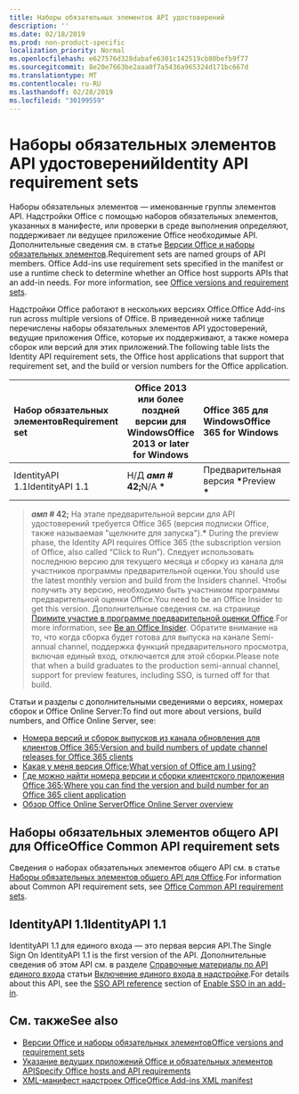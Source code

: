 ```yaml
---
title: Наборы обязательных элементов API удостоверений
description: ''
ms.date: 02/18/2019
ms.prod: non-product-specific
localization_priority: Normal
ms.openlocfilehash: e627576d328dabafe6301c142519cb80befb9f77
ms.sourcegitcommit: 8e20e7663be2aaa0f7a5436a965324d171bc667d
ms.translationtype: MT
ms.contentlocale: ru-RU
ms.lasthandoff: 02/28/2019
ms.locfileid: "30199559"
---
```

# <a name="identity-api-requirement-sets"></a><span data-ttu-id="45ff4-102">Наборы обязательных элементов API удостоверений</span><span class="sxs-lookup"><span data-stu-id="45ff4-102">Identity API requirement sets</span></span>

<span data-ttu-id="45ff4-p101">Наборы обязательных элементов — именованные группы элементов API. Надстройки Office с помощью наборов обязательных элементов, указанных в манифесте, или проверки в среде выполнения определяют, поддерживает ли ведущее приложение Office необходимые API. Дополнительные сведения см. в статье [Версии Office и наборы обязательных элементов](https://docs.microsoft.com/office/dev/add-ins/develop/office-versions-and-requirement-sets).</span><span class="sxs-lookup"><span data-stu-id="45ff4-p101">Requirement sets are named groups of API members. Office Add-ins use requirement sets specified in the manifest or use a runtime check to determine whether an Office host supports APIs that an add-in needs. For more information, see [Office versions and requirement sets](https://docs.microsoft.com/office/dev/add-ins/develop/office-versions-and-requirement-sets).</span></span>

<span data-ttu-id="45ff4-106">Надстройки Office работают в нескольких версиях Office.</span><span class="sxs-lookup"><span data-stu-id="45ff4-106">Office Add-ins run across multiple versions of Office.</span></span> <span data-ttu-id="45ff4-107">В приведенной ниже таблице перечислены наборы обязательных элементов API удостоверений, ведущие приложения Office, которые их поддерживают, а также номера сборок или версий для этих приложений.</span><span class="sxs-lookup"><span data-stu-id="45ff4-107">The following table lists the Identity API requirement sets, the Office host applications that support that requirement set, and the build or version numbers for the Office application.</span></span>

|  <span data-ttu-id="45ff4-108">Набор обязательных элементов</span><span class="sxs-lookup"><span data-stu-id="45ff4-108">Requirement set</span></span>  | <span data-ttu-id="45ff4-109">Office 2013 или более поздней версии для Windows</span><span class="sxs-lookup"><span data-stu-id="45ff4-109">Office 2013 or later for Windows</span></span> | <span data-ttu-id="45ff4-110">Office 365 для Windows</span><span class="sxs-lookup"><span data-stu-id="45ff4-110">Office 365 for Windows</span></span>   |  <span data-ttu-id="45ff4-111">Office 365 для iPad</span><span class="sxs-lookup"><span data-stu-id="45ff4-111">Office 365 for iPad</span></span>  |  <span data-ttu-id="45ff4-112">Office 365 для Mac</span><span class="sxs-lookup"><span data-stu-id="45ff4-112">Office 365 for Mac</span></span>  | <span data-ttu-id="45ff4-113">Office Online</span><span class="sxs-lookup"><span data-stu-id="45ff4-113">Office Online</span></span>  | <span data-ttu-id="45ff4-114">SharePoint Online</span><span class="sxs-lookup"><span data-stu-id="45ff4-114">SharePoint Online</span></span> | <span data-ttu-id="45ff4-115">OneDrive.com</span><span class="sxs-lookup"><span data-stu-id="45ff4-115">OneDrive.com</span></span> |<span data-ttu-id="45ff4-116">Outlook.com и Exchange Online</span><span class="sxs-lookup"><span data-stu-id="45ff4-116">Outlook.com & Exchange Online</span></span>|
|:-----|-----|:-----|:-----|:-----|:-----|:-----|:-----|:-----|
| <span data-ttu-id="45ff4-117">IdentityAPI 1.1</span><span class="sxs-lookup"><span data-stu-id="45ff4-117">IdentityAPI 1.1</span></span>  | <span data-ttu-id="45ff4-118">Н/Д **_амп_ # 42;**</span><span class="sxs-lookup"><span data-stu-id="45ff4-118">N/A **&#42;**</span></span> | <span data-ttu-id="45ff4-119">Предварительная версия **&#42;**</span><span class="sxs-lookup"><span data-stu-id="45ff4-119">Preview **&#42;**</span></span> | <span data-ttu-id="45ff4-120">Скоро</span><span class="sxs-lookup"><span data-stu-id="45ff4-120">Coming soon</span></span> | <span data-ttu-id="45ff4-121">Предварительная версия **&#42;**</span><span class="sxs-lookup"><span data-stu-id="45ff4-121">Preview **&#42;**</span></span>| <span data-ttu-id="45ff4-122">Предварительная версия</span><span class="sxs-lookup"><span data-stu-id="45ff4-122">Preview</span></span> | <span data-ttu-id="45ff4-123">Предварительная версия</span><span class="sxs-lookup"><span data-stu-id="45ff4-123">Preview</span></span>| <span data-ttu-id="45ff4-124">Скоро</span><span class="sxs-lookup"><span data-stu-id="45ff4-124">Coming soon</span></span> | <span data-ttu-id="45ff4-125">Скоро</span><span class="sxs-lookup"><span data-stu-id="45ff4-125">Coming soon</span></span> |

> <span data-ttu-id="45ff4-126">**_амп_ # 42;** На этапе предварительной версии для API удостоверений требуется Office 365 (версия подписки Office, также называемая "щелкните для запуска").</span><span class="sxs-lookup"><span data-stu-id="45ff4-126">**&#42;** During the preview phase, the Identity API requires Office 365 (the subscription version of Office, also called “Click to Run”).</span></span> <span data-ttu-id="45ff4-127">Следует использовать последнюю версию для текущего месяца и сборку из канала для участников программы предварительной оценки.</span><span class="sxs-lookup"><span data-stu-id="45ff4-127">You should use the latest monthly version and build from the Insiders channel.</span></span> <span data-ttu-id="45ff4-128">Чтобы получить эту версию, необходимо быть участником программы предварительной оценки Office.</span><span class="sxs-lookup"><span data-stu-id="45ff4-128">You need to be an Office Insider to get this version.</span></span> <span data-ttu-id="45ff4-129">Дополнительные сведения см. на странице [Примите участие в программе предварительной оценки Office](https://products.office.com/office-insider?tab=tab-1).</span><span class="sxs-lookup"><span data-stu-id="45ff4-129">For more information, see [Be an Office Insider](https://products.office.com/office-insider?tab=tab-1).</span></span> <span data-ttu-id="45ff4-130">Обратите внимание на то, что когда сборка будет готова для выпуска на канале Semi-annual channel, поддержка функций предварительного просмотра, включая единый вход, отключается для этой сборки.</span><span class="sxs-lookup"><span data-stu-id="45ff4-130">Please note that when a build graduates to the production semi-annual channel, support for preview features, including SSO, is turned off for that build.</span></span>

<span data-ttu-id="45ff4-131">Статьи и разделы с дополнительными сведениями о версиях, номерах сборок и Office Online Server:</span><span class="sxs-lookup"><span data-stu-id="45ff4-131">To find out more about versions, build numbers, and Office Online Server, see:</span></span>

- <span data-ttu-id="45ff4-132">[Номера версий и сборок выпусков из канала обновления для клиентов Office 365](https://support.office.com/article/version-and-build-numbers-of-update-channel-releases-ae942449-1fca-4484-898b-a933ea23def7);</span><span class="sxs-lookup"><span data-stu-id="45ff4-132">[Version and build numbers of update channel releases for Office 365 clients](https://support.office.com/article/version-and-build-numbers-of-update-channel-releases-ae942449-1fca-4484-898b-a933ea23def7)</span></span>
- <span data-ttu-id="45ff4-133">[Какая у меня версия Office](https://support.office.com/article/What-version-of-Office-am-I-using-932788b8-a3ce-44bf-bb09-e334518b8b19);</span><span class="sxs-lookup"><span data-stu-id="45ff4-133">[What version of Office am I using?](https://support.office.com/article/What-version-of-Office-am-I-using-932788b8-a3ce-44bf-bb09-e334518b8b19)</span></span>
- <span data-ttu-id="45ff4-134">[Где можно найти номера версии и сборки клиентского приложения Office 365](https://support.office.com/article/version-and-build-numbers-of-update-channel-releases-ae942449-1fca-4484-898b-a933ea23def7);</span><span class="sxs-lookup"><span data-stu-id="45ff4-134">[Where you can find the version and build number for an Office 365 client application](https://support.office.com/article/version-and-build-numbers-of-update-channel-releases-ae942449-1fca-4484-898b-a933ea23def7)</span></span>
- [<span data-ttu-id="45ff4-135">Обзор Office Online Server</span><span class="sxs-lookup"><span data-stu-id="45ff4-135">Office Online Server overview</span></span>](https://docs.microsoft.com/officeonlineserver/office-online-server-overview)

## <a name="office-common-api-requirement-sets"></a><span data-ttu-id="45ff4-136">Наборы обязательных элементов общего API для Office</span><span class="sxs-lookup"><span data-stu-id="45ff4-136">Office Common API requirement sets</span></span>

<span data-ttu-id="45ff4-137">Сведения о наборах обязательных элементов общего API см. в статье [Наборы обязательных элементов общего API для Office](office-add-in-requirement-sets.md).</span><span class="sxs-lookup"><span data-stu-id="45ff4-137">For information about Common API requirement sets, see [Office Common API requirement sets](office-add-in-requirement-sets.md).</span></span>

## <a name="identityapi-11"></a><span data-ttu-id="45ff4-138">IdentityAPI 1.1</span><span class="sxs-lookup"><span data-stu-id="45ff4-138">IdentityAPI 1.1</span></span> 

<span data-ttu-id="45ff4-139">IdentityAPI 1.1 для единого входа — это первая версия API.</span><span class="sxs-lookup"><span data-stu-id="45ff4-139">The Single Sign On IdentityAPI 1.1 is the first version of the API.</span></span> <span data-ttu-id="45ff4-140">Дополнительные сведения об этом API см. в разделе [Справочные материалы по API единого входа](https://docs.microsoft.com/office/dev/add-ins/develop/sso-in-office-add-ins#sso-api-reference) статьи [Включение единого входа в надстройке](https://docs.microsoft.com/office/dev/add-ins/develop/sso-in-office-add-ins).</span><span class="sxs-lookup"><span data-stu-id="45ff4-140">For details about this API, see the [SSO API reference](https://docs.microsoft.com/office/dev/add-ins/develop/sso-in-office-add-ins#sso-api-reference) section of [Enable SSO in an add-in](https://docs.microsoft.com/office/dev/add-ins/develop/sso-in-office-add-ins).</span></span>

## <a name="see-also"></a><span data-ttu-id="45ff4-141">См. также</span><span class="sxs-lookup"><span data-stu-id="45ff4-141">See also</span></span>

- [<span data-ttu-id="45ff4-142">Версии Office и наборы обязательных элементов</span><span class="sxs-lookup"><span data-stu-id="45ff4-142">Office versions and requirement sets</span></span>](https://docs.microsoft.com/office/dev/add-ins/develop/office-versions-and-requirement-sets)
- [<span data-ttu-id="45ff4-143">Указание ведущих приложений Office и обязательных элементов API</span><span class="sxs-lookup"><span data-stu-id="45ff4-143">Specify Office hosts and API requirements</span></span>](https://docs.microsoft.com/office/dev/add-ins/develop/specify-office-hosts-and-api-requirements)
- [<span data-ttu-id="45ff4-144">XML-манифест надстроек Office</span><span class="sxs-lookup"><span data-stu-id="45ff4-144">Office Add-ins XML manifest</span></span>](https://docs.microsoft.com/office/dev/add-ins/develop/add-in-manifests)
